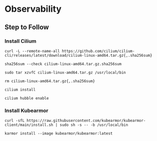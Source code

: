 # Observability


## Step to Follow


###  Install Cilium 
    curl -L --remote-name-all https://github.com/cilium/cilium-cli/releases/latest/download/cilium-linux-amd64.tar.gz{,.sha256sum}
    
    sha256sum --check cilium-linux-amd64.tar.gz.sha256sum
    
    sudo tar xzvfC cilium-linux-amd64.tar.gz /usr/local/bin
    
    rm cilium-linux-amd64.tar.gz{,.sha256sum}

    cilium install 

    cilium hubble enable

### Install Kubearmor

    curl -sfL https://raw.githubusercontent.com/kubearmor/kubearmor-client/main/install.sh | sudo sh -s -- -b /usr/local/bin

    karmor install --image kubearmor/kubearmor:latest